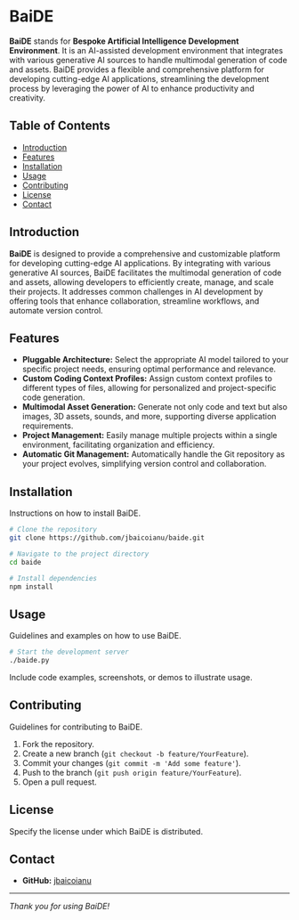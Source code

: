 # BaiDE

**BaiDE** stands for **Bespoke Artificial Intelligence Development Environment**. It is an AI-assisted development environment that integrates with various generative AI sources to handle multimodal generation of code and assets. BaiDE provides a flexible and comprehensive platform for developing cutting-edge AI applications, streamlining the development process by leveraging the power of AI to enhance productivity and creativity.

## Table of Contents

- [Introduction](#introduction)
- [Features](#features)
- [Installation](#installation)
- [Usage](#usage)
- [Contributing](#contributing)
- [License](#license)
- [Contact](#contact)

## Introduction

**BaiDE** is designed to provide a comprehensive and customizable platform for developing cutting-edge AI applications. By integrating with various generative AI sources, BaiDE facilitates the multimodal generation of code and assets, allowing developers to efficiently create, manage, and scale their projects. It addresses common challenges in AI development by offering tools that enhance collaboration, streamline workflows, and automate version control.

## Features

- **Pluggable Architecture:** Select the appropriate AI model tailored to your specific project needs, ensuring optimal performance and relevance.
- **Custom Coding Context Profiles:** Assign custom context profiles to different types of files, allowing for personalized and project-specific code generation.
- **Multimodal Asset Generation:** Generate not only code and text but also images, 3D assets, sounds, and more, supporting diverse application requirements.
- **Project Management:** Easily manage multiple projects within a single environment, facilitating organization and efficiency.
- **Automatic Git Management:** Automatically handle the Git repository as your project evolves, simplifying version control and collaboration.

## Installation

Instructions on how to install BaiDE.

```bash
# Clone the repository
git clone https://github.com/jbaicoianu/baide.git

# Navigate to the project directory
cd baide

# Install dependencies
npm install
```

## Usage

Guidelines and examples on how to use BaiDE.

```bash
# Start the development server
./baide.py
```

Include code examples, screenshots, or demos to illustrate usage.

## Contributing

Guidelines for contributing to BaiDE.

1. Fork the repository.
2. Create a new branch (`git checkout -b feature/YourFeature`).
3. Commit your changes (`git commit -m 'Add some feature'`).
4. Push to the branch (`git push origin feature/YourFeature`).
5. Open a pull request.

## License

Specify the license under which BaiDE is distributed.

## Contact

- **GitHub:** [jbaicoianu](https://github.com/jbaicoianu)

---

*Thank you for using BaiDE!*